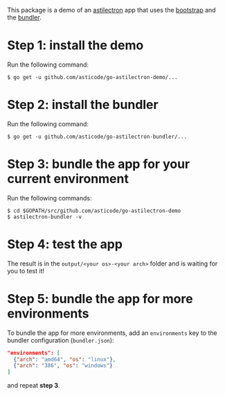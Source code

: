 This package is a demo of an [astilectron](https://github.com/asticode/go-astilectron) app that uses the [bootstrap](https://github.com/asticode/go-astilectron-bootstrap) and the [bundler](https://github.com/asticode/go-astilectron-bundler).

# Step 1: install the demo

Run the following command:

    $ go get -u github.com/asticode/go-astilectron-demo/...

# Step 2: install the bundler

Run the following command:

    $ go get -u github.com/asticode/go-astilectron-bundler/...
    
# Step 3: bundle the app for your current environment

Run the following commands:

    $ cd $GOPATH/src/github.com/asticode/go-astilectron-demo
    $ astilectron-bundler -v
    
# Step 4: test the app

The result is in the `output/<your os>-<your arch>` folder and is waiting for you to test it!

# Step 5: bundle the app for more environments

To bundle the app for more environments, add an `environments` key to the bundler configuration (`bundler.json`):

```json
"environments": [
  {"arch": "amd64", "os": "linux"},
  {"arch": "386", "os": "windows"}
]
```

and repeat **step 3**.